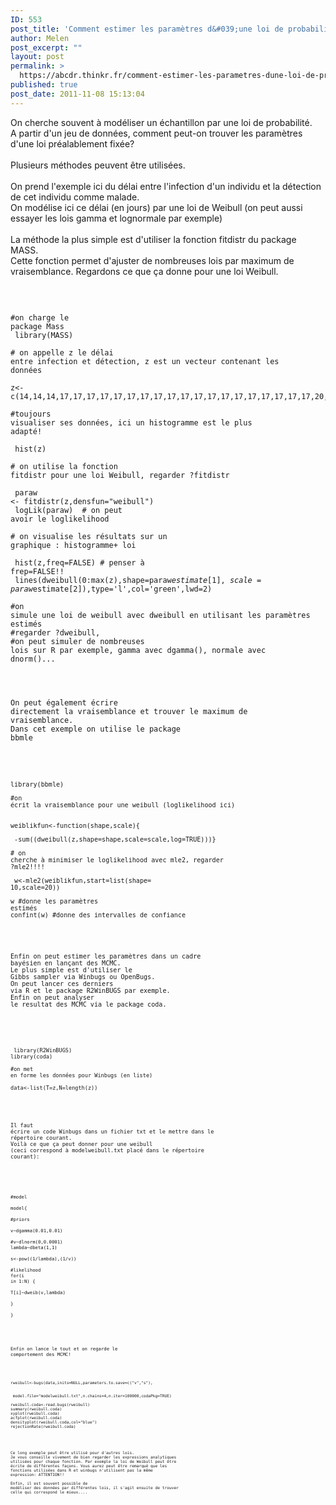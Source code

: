 ```yaml
---
ID: 553
post_title: 'Comment estimer les paramètres d&#039;une loi de probabilité avec R ?'
author: Melen
post_excerpt: ""
layout: post
permalink: >
  https://abcdr.thinkr.fr/comment-estimer-les-parametres-dune-loi-de-probabilite-avec-r/
published: true
post_date: 2011-11-08 15:13:04
---
```

On cherche souvent à modéliser un échantillon par une loi de probabilité. <br />A partir d'un jeu de données, comment peut-on trouver les paramètres d'une loi préalablement fixée?<br /><br />Plusieurs méthodes peuvent être utilisées.<br /><br />On prend l'exemple ici du délai entre l'infection d'un individu et la détection de cet individu comme malade.<br />On modélise ici ce délai (en jours) par une loi de Weibull (on peut aussi essayer les lois gamma et lognormale par exemple)<br /><br />La méthode la plus simple est d'utiliser la fonction fitdistr du package MASS.<br />Cette fonction permet d'ajuster de nombreuses lois par maximum de vraisemblance. Regardons ce que ça donne pour une loi Weibull.<br /><br /> <pre><code><br /><br />#on charge le package Mass<br /> library(MASS) <br /><br /># on appelle z le délai entre infection et détection, z est un vecteur contenant les données<br /><br />z&lt;-c(14,14,14,17,17,17,17,17,17,17,17,17,17,17,17,17,17,17,17,17,17,17,20,20,20,20,20,20,20,20,20,20,20,20,20,20,20,20,20,20,20,20,20,20,20,20,20,20,23)<br /><br />#toujours visualiser ses données, ici un histogramme est le plus adapté!<br /><br /> hist(z) <br /><br /># on utilise la fonction fitdistr pour une loi Weibull, regarder ?fitdistr<br /><br /> paraw &lt;- fitdistr(z,densfun="weibull") <br /> logLik(paraw)  # on peut avoir le loglikelihood<br /><br /># on visualise les résultats sur un graphique : histogramme+ loi <br /><br /> hist(z,freq=FALSE) # penser à frep=FALSE!!<br /> lines(dweibull(0:max(z),shape=paraw$estimate[1],scale=paraw$estimate[2]),type='l',col='green',lwd=2)<br /><br />#on simule une loi de weibull avec dweibull en utilisant les paramètres estimés<br />#regarder ?dweibull, <br />#on peut simuler de nombreuses lois sur R par exemple, gamma avec dgamma(), normale avec dnorm()...<br /><br /></pre> <br /><br />On peut également écrire directement la vraisemblance et trouver le maximum de vraisemblance.<br />Dans cet exemple on utilise le package bbmle<br /><br /> <pre><code><br /><br />library(bbmle) <br /><br />#on écrit la vraisemblance pour une weibull (loglikelihood ici)<br /><br /> weiblikfun&lt;-function(shape,scale){<br />    -sum((dweibull(z,shape=shape,scale=scale,log=TRUE)))}<br /><br /># on cherche à minimiser le loglikelihood avec mle2, regarder ?mle2!!!!<br /><br /> w&lt;-mle2(weiblikfun,start=list(shape= 10,scale=20)) <br /><br />w #donne les paramètres estimés<br />confint(w) #donne des intervalles de confiance<br /><br /> </pre>  <br /><br />Enfin on peut estimer les paramètres dans un cadre bayésien en lançant des MCMC.<br />Le plus simple est d'utiliser le Gibbs sampler via Winbugs ou OpenBugs.<br />On peut lancer ces derniers via R et le package R2WinBUGS par exemple.<br />Enfin on peut analyser le resultat des MCMC via le package coda.<br /><br />  <pre><code> <br /><br /> library(R2WinBUGS)<br />library(coda) <br /><br />#on met en forme les données pour Winbugs (en liste)<br /> data&lt;-list(T=z,N=length(z))<br /><br /> </pre>  <br /><br />Il faut écrire un code Winbugs dans un fichier txt et le mettre dans le répertoire courant.<br />Voilà ce que ça peut donner pour une weibull (ceci correspond à modelweibull.txt placé dans le répertoire courant):<br /><br /> <pre><code><br /><br /> #model<br /><br />model{<br /><br />#priors<br /><br />v~dgamma(0.01,0.01)<br /><br />#v~dlnorm(0,0.0001)<br />lambda~dbeta(1,1)<br /><br />s&lt;-pow((1/lambda),(1/v))<br /><br />#likelihood<br />for(i in 1:N) {<br /><br />T[i]~dweib(v,lambda)<br /><br />}<br /><br />} <br /> </pre>  <br /><br />Enfin on lance le tout et on regarde le comportement des MCMC!<br />  <pre><code> <br /><br /> rweibull&lt;-bugs(data,inits=NULL,parameters.to.save=c("v","s"),<br />        model.file="modelweibull.txt",n.chains=4,n.iter=100000,codaPkg=TRUE)<br /><br />rweibull.coda&lt;-read.bugs(rweibull)<br />summary(rweibull.coda)<br />xyplot(rweibull.coda)<br />acfplot(rweibull.coda)<br />densityplot(rweibull.coda,col="blue")<br />rejectionRate(rweibull.coda)<br /><br /> </pre>  <br /><br />Ce long exemple peut être utilisé pour d'autres lois. Je vous conseille vivement de bien regarder les expressions analytiques utilisées pour chaque fonction. Par exemple la loi de Weibull peut être écrite de différentes façons. Vous aurez peut être remarqué que les fonctions utilisées dans R et winbugs n'utilisent pas la même expression: ATTENTION!!<br /><br />Enfin, il est souvent possible de modéliser des données par différentes lois, il s'agit ensuite de trouver celle qui correspond le mieux....